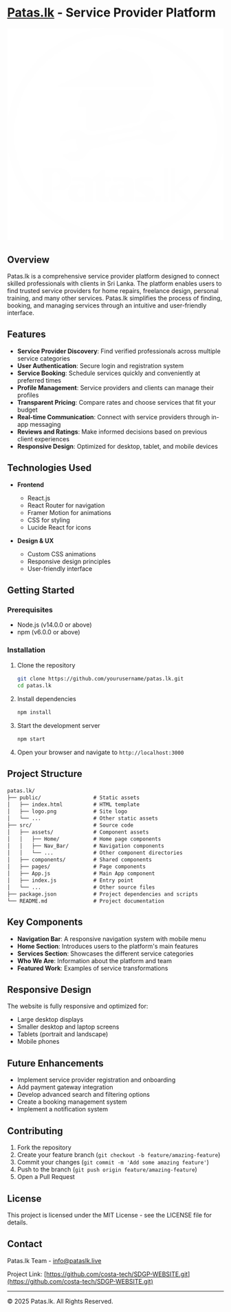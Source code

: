 # [Patas.lk](https://pataslk.live/) - Service Provider Platform 
![Patas.lk Logo](public/logo.png)


## Overview

Patas.lk is a comprehensive service provider platform designed to connect skilled professionals with clients in Sri Lanka. The platform enables users to find trusted service providers for home repairs, freelance design, personal training, and many other services. Patas.lk simplifies the process of finding, booking, and managing services through an intuitive and user-friendly interface.

## Features

- **Service Provider Discovery**: Find verified professionals across multiple service categories
- **User Authentication**: Secure login and registration system
- **Service Booking**: Schedule services quickly and conveniently at preferred times
- **Profile Management**: Service providers and clients can manage their profiles
- **Transparent Pricing**: Compare rates and choose services that fit your budget
- **Real-time Communication**: Connect with service providers through in-app messaging
- **Reviews and Ratings**: Make informed decisions based on previous client experiences
- **Responsive Design**: Optimized for desktop, tablet, and mobile devices

## Technologies Used

- **Frontend**
  - React.js
  - React Router for navigation
  - Framer Motion for animations
  - CSS for styling
  - Lucide React for icons

- **Design & UX**
  - Custom CSS animations
  - Responsive design principles
  - User-friendly interface

## Getting Started

### Prerequisites

- Node.js (v14.0.0 or above)
- npm (v6.0.0 or above)

### Installation

1. Clone the repository
   ```bash
   git clone https://github.com/yourusername/patas.lk.git
   cd patas.lk
   ```

2. Install dependencies
   ```bash
   npm install
   ```

3. Start the development server
   ```bash
   npm start
   ```

4. Open your browser and navigate to `http://localhost:3000`

## Project Structure

```
patas.lk/
├── public/                 # Static assets
│   ├── index.html          # HTML template
│   ├── logo.png            # Site logo
│   └── ...                 # Other static assets
├── src/                    # Source code
│   ├── assets/             # Component assets
│   │   ├── Home/           # Home page components
│   │   ├── Nav_Bar/        # Navigation components
│   │   └── ...             # Other component directories
│   ├── components/         # Shared components
│   ├── pages/              # Page components
│   ├── App.js              # Main App component
│   ├── index.js            # Entry point
│   └── ...                 # Other source files
├── package.json            # Project dependencies and scripts
└── README.md               # Project documentation
```

## Key Components

- **Navigation Bar**: A responsive navigation system with mobile menu
- **Home Section**: Introduces users to the platform's main features
- **Services Section**: Showcases the different service categories
- **Who We Are**: Information about the platform and team
- **Featured Work**: Examples of service transformations

## Responsive Design

The website is fully responsive and optimized for:
- Large desktop displays
- Smaller desktop and laptop screens
- Tablets (portrait and landscape)
- Mobile phones

## Future Enhancements

- Implement service provider registration and onboarding
- Add payment gateway integration
- Develop advanced search and filtering options
- Create a booking management system
- Implement a notification system

## Contributing

1. Fork the repository
2. Create your feature branch (`git checkout -b feature/amazing-feature`)
3. Commit your changes (`git commit -m 'Add some amazing feature'`)
4. Push to the branch (`git push origin feature/amazing-feature`)
5. Open a Pull Request

## License

This project is licensed under the MIT License - see the LICENSE file for details.

## Contact

Patas.lk Team - info@pataslk.live

Project Link: [https://github.com/costa-tech/SDGP-WEBSITE.git](https://github.com/costa-tech/SDGP-WEBSITE.git)

---

© 2025 Patas.lk. All Rights Reserved.
